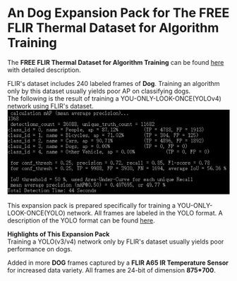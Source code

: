 # An Dog Expansion Pack for The FREE FLIR Thermal Dataset for Algorithm Training
The **FREE FLIR Thermal Dataset for Algorithm Training** can be found [here](https://www.flir.ca/oem/adas/adas-dataset-form/) with detailed description.

FLIR's dataset includes 240 labeled frames of **Dog**. Training an algorithm only by this dataset usually yields poor AP on classifying dogs.<br />
The following is the result of training a YOU-ONLY-LOOK-ONCE(YOLOv4) network using FLIR's dataset.
![yolo result](./3.jpg?raw=true "Optional Title")


This expansion pack is prepared specifically for training a YOU-ONLY-LOOK-ONCE(YOLO) network. All frames are labeled in the YOLO format.
A description of the YOLO format can be found [here](https://github.com/AlexeyAB/Yolo_mark/issues/60).

**Highlights of This Expansion Pack**<br />
Training a YOLO(v3/v4) network only by FLIR's dataset usually yields poor performance on dogs.

Added in more **DOG** frames captured by a **FLIR A65 IR Temperature Sensor** for increased data variety.
All frames are 24-bit of dimension **875*700**.

